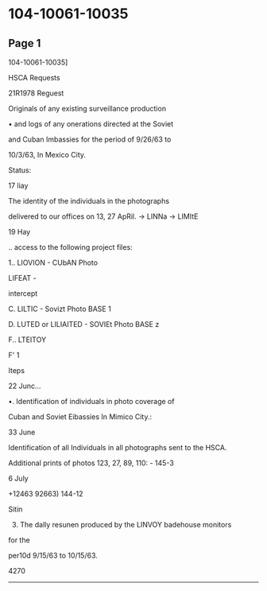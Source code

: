# 104-10061-10035

## Page 1

104-10061-10035]

HSCA Requests

21R1978 Reguest

Originals of any existing surveillance production

• and logs of any onerations directed at the Soviet

and Cuban Imbassies for the period of 9/26/63 to

10/3/63, In Mexico City.

Status:

17 liay

The identity of the individuals in the photographs

delivered to our offices on 13, 27 ApRil. → LINNa → LIMItE

19 Hay

.. access to the following project files:

1.. LIOVION - CUbAN Photo

LIFEAT -

intercept

C. LILTIC - Sovizt Photo BASE 1

D. LUTED or LILIAITED - SOVIEt Photo BASE z

F.. LTEITOY

F' 1

Iteps

22 Junc...

•. Identification of individuals in photo coverage of

Cuban and Soviet Eibassies In Mimico City.:

33 June

Identification of all Individuals in all photographs sent to the HSCA.

Additional prints of photos 123, 27, 89, 110: - 145-3

6 July

+12463 92663) 144-12

Sitin

3. The dally resunen produced by the LINVOY badehouse monitors

for the

per10d 9/15/63 to 10/15/63.

4270

---

